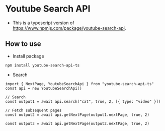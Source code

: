 # Youtube Search API
- This is a typescript version of https://www.npmjs.com/package/youtube-search-api.

## How to use
- Install package
```
npm install youtube-search-api-ts
```
- Search
```
import { NextPage, YoutubeSearchApi } from "youtube-search-api-ts"
const api = new YoutubeSearchApi()

// Search
const output1 = await api.search("cat", true, 2, [{ type: "video" }])

// Fetch subsequent pages
const output2 = await api.getNextPage(output1.nextPage, true, 2)

const output3 = await api.getNextPage(output2.nextPage, true, 2)
```